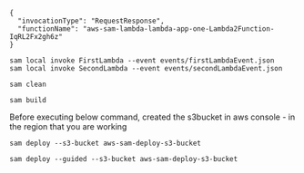 ```
{
  "invocationType": "RequestResponse",
  "functionName": "aws-sam-lambda-lambda-app-one-Lambda2Function-IqRL2Fx2gh6z"
}
```


```
sam local invoke FirstLambda --event events/firstLambdaEvent.json
sam local invoke SecondLambda --event events/secondLambdaEvent.json
```

```
sam clean
```
```
sam build
```

Before executing below command, created the s3bucket in aws console - in the region that you are working
```
sam deploy --s3-bucket aws-sam-deploy-s3-bucket
```
```
sam deploy --guided --s3-bucket aws-sam-deploy-s3-bucket
```
